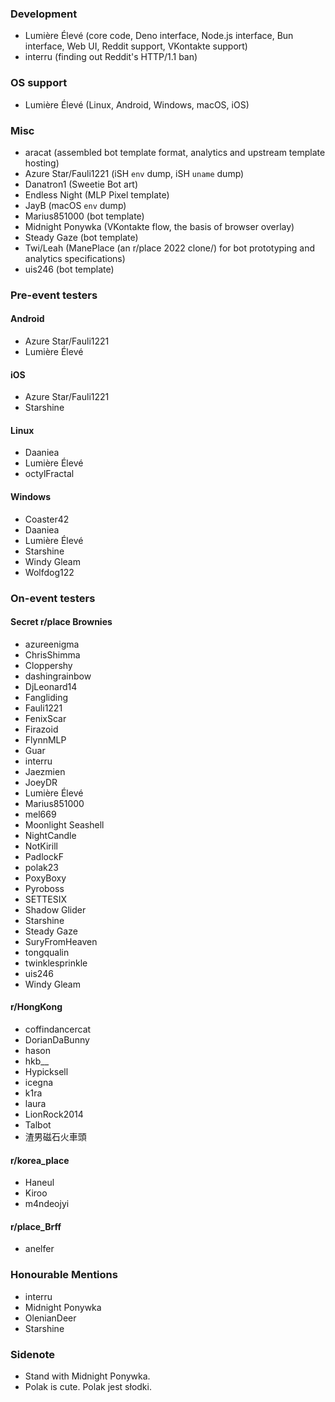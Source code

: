 ### Development
* Lumière Élevé (core code, Deno interface, Node.js interface, Bun interface, Web UI, Reddit support, VKontakte support)
* interru (finding out Reddit's HTTP/1.1 ban)
### OS support
* Lumière Élevé (Linux, Android, Windows, macOS, iOS)
### Misc
* aracat (assembled bot template format, analytics and upstream template hosting)
* Azure Star/Fauli1221 (iSH `env` dump, iSH `uname` dump)
* Danatron1 (Sweetie Bot art)
* Endless Night (MLP Pixel template)
* JayB (macOS `env` dump)
* Marius851000 (bot template)
* Midnight Ponywka (VKontakte flow, the basis of browser overlay)
* Steady Gaze (bot template)
* Twi/Leah (ManePlace (an r/place 2022 clone/) for bot prototyping and analytics specifications)
* uis246 (bot template)
### Pre-event testers
#### Android
* Azure Star/Fauli1221
* Lumière Élevé
#### iOS
* Azure Star/Fauli1221
* Starshine
#### Linux
* Daaniea
* Lumière Élevé
* octylFractal
#### Windows
* Coaster42
* Daaniea
* Lumière Élevé
* Starshine
* Windy Gleam
* Wolfdog122
### On-event testers
#### Secret r/place Brownies
* azureenigma
* ChrisShimma
* Cloppershy
* dashingrainbow
* DjLeonard14
* Fangliding
* Fauli1221
* FenixScar
* Firazoid
* FlynnMLP
* Guar
* interru
* Jaezmien
* JoeyDR
* Lumière Élevé
* Marius851000
* mel669
* Moonlight Seashell
* NightCandle
* NotKirill
* PadlockF
* polak23
* PoxyBoxy
* Pyroboss
* SETTESIX
* Shadow Glider
* Starshine
* Steady Gaze
* SuryFromHeaven
* tongqualin
* twinklesprinkle
* uis246
* Windy Gleam
#### r/HongKong
* coffindancercat
* DorianDaBunny
* hason
* hkb__
* Hypicksell
* icegna
* k1ra
* laura
* LionRock2014
* Talbot
* 渣男磁石火車頭
#### r/korea_place
* Haneul
* Kiroo
* m4ndeojyi
#### r/place_Brff
* anelfer
### Honourable Mentions
* interru
* Midnight Ponywka
* OlenianDeer
* Starshine
### Sidenote
* Stand with Midnight Ponywka.
* Polak is cute. Polak jest słodki.